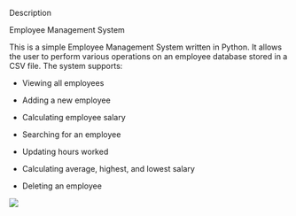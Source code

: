 Description

Employee Management System

This is a simple Employee Management System written in Python. It allows the user to perform various operations on an employee database stored in a CSV file. The system supports:
 - Viewing all employees

 - Adding a new employee

 - Calculating employee salary

 - Searching for an employee

 - Updating hours worked

 - Calculating average, highest, and lowest salary

 - Deleting an employee

![](C:\Users\daniy\Desktop\advGame\employees.png)


